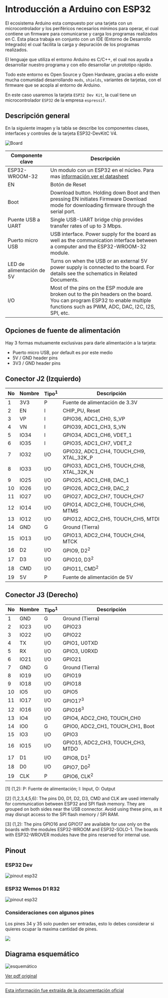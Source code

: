 # Introducción a Arduino con ESP32

El ecosistema Arduino esta compuesto por una tarjeta con un microcontrolador y los periféricos necesarios mínimos para operar, el cual contiene un firmware para comunicarse y carga los programas realizados en C.
Esta placa trabaja en conjunto con un IDE (Entorno de Desarrollo Integrado) el cual facilita la carga y depuración de los programas realizados. 

El lenguaje que utiliza el entorno Arduino es C/C++, el cual nos ayuda a desarrollar nuestro programa y con ello desarrollar un prototipo rápido.

Todo este entorno es Open Source y Open Hardware, gracias a ello existe mucha comunidad desarrollando `mods`, `shields`, variantes de tarjetas, con el firmware que se acopla al entorno de Arduino.

En este caso usaremos la tarjeta `ESP32 Dev Kit`, la cual tiene un microcontrolador `ESP32` de la empresa `espressif`.

## Descripción general

En la siguiente imagen y la tabla se describe los componentes clases, interfaces y controles de la tarjeta ESP32-DevKitC V4.

![Board](https://docs.espressif.com/projects/esp-idf/en/latest/esp32/_images/esp32-devkitc-functional-overview.jpg)

|Componente clave|Descripción|
|---|---|
|ESP32-WROOM-32|Un modulo con un ESP32 en el núcleo. Para mas [información ver el datasheet](https://espressif.com/sites/default/files/documentation/esp32-wroom-32_datasheet_en.pdf)|
|EN|Botón de Reset|
|Boot|Download button. Holding down Boot and then pressing EN initiates Firmware Download mode for downloading firmware through the serial port.|
|Puente USB a UART|Single USB-UART bridge chip provides transfer rates of up to 3 Mbps.|
|Puerto micro USB|USB interface. Power supply for the board as well as the communication interface between a computer and the ESP32-WROOM-32 module.|
|LED de alimentación de 5V|Turns on when the USB or an external 5V power supply is connected to the board. For details see the schematics in Related Documents.|
|I/O|Most of the pins on the ESP module are broken out to the pin headers on the board. You can program ESP32 to enable multiple functions such as PWM, ADC, DAC, I2C, I2S, SPI, etc.|


## Opciones de fuente de alimentación

Hay 3 formas mutuamente exclusivas para darle alimentación a la tarjeta:

- Puerto micro USB, por default es por este medio
- 5V / GND header pins
- 3V3 / GND header pins

## Conector J2 (Izquierdo)

|No|Nombre|Tipo<sup>1</sup>|Descripción|
|---|---|---|---|
|1|3V3|P|Fuente de alimentación de 3.3V|
|2|EN|I|CHIP_PU, Reset|
|3|VP|I|GPIO36, ADC1_CH0, S_VP|
|4|VN|I|GPIO39, ADC1_CH3, S_VN|
|5|IO34|I|GPIO34, ADC1_CH6, VDET_1|
|6|IO35|I|GPIO35, ADC1_CH7, VDET_2|
|7|IO32|I/O|GPIO32, ADC1_CH4, TOUCH_CH9, XTAL_32K_P|
|8|IO33|I/O|GPIO33, ADC1_CH5, TOUCH_CH8, XTAL_32K_N|
|9|IO25|I/O|GPIO25, ADC1_CH8, DAC_1|
|10|IO26|I/O|GPIO26, ADC2_CH9, DAC_2|
|11|IO27|I/O|GPIO27, ADC2_CH7, TOUCH_CH7|
|12|IO14|I/O|GPIO14, ADC2_CH6, TOUCH_CH6, MTMS|
|13|IO12|I/O|GPIO12, ADC2_CH5, TOUCH_CH5, MTDI|
|14|GND|G|Ground (Tierra)|
|15|IO13|I/O|GPIO13, ADC2_CH4, TOUCH_CH4, MTCK|
|16|D2|I/O|GPIO9, D2<sup>2</sup>|
|17|D3|I/O|GPIO10, D3<sup>2</sup>|
|18|CMD|I/O|GPIO11, CMD<sup>2</sup>|
|19|5V|P|Fuente de alimentación de 5V|

## Conector J3 (Derecho)

|No|Nombre|Tipo<sup>1</sup>|Descripción|
|---|---|---|---|
|1|GND|G|Ground (Tierra)|
|2|IO23|I/O|GPIO23|
|3|IO22|I/O|GPIO22|
|4|TX|I/O|GPIO1, U0TXD|
|5|RX|I/O|GPIO3, U0RXD|
|6|IO21|I/O|GPIO21|
|7|GND|G|Ground (Tierra)|
|8|IO19|I/O|GPIO19|
|9|IO18|I/O|GPIO18|
|10|IO5|I/O|GPIO5|
|11|IO17|I/O|GPIO17<sup>3</sup>|
|12|IO16|I/O|GPIO16<sup>3</sup>|
|13|IO4|I/O|GPIO4, ADC2_CH0, TOUCH_CH0|
|14|IO0|G|GPIO0, ADC2_CH1, TOUCH_CH1, Boot|
|15|IO3|I/O|GPIO3|
|16|IO15|I/O|GPIO15, ADC2_CH3, TOUCH_CH3, MTDO|
|17|D1|I/O|GPIO8, D1<sup>2</sup>|
|18|D0|I/O|GPIO7, D0<sup>2</sup>|
|19|CLK|P|GPIO6, CLK<sup>2</sup>|

[1] (1,2): P: Fuente de alimentación; I: Input, O: Output

[2] (1,2,3,4,5,6): The pins D0, D1, D2, D3, CMD and CLK are used internally for communication between ESP32 and SPI flash memory. They are grouped on both sides near the USB connector. Avoid using these pins, as it may disrupt access to the SPI flash memory / SPI RAM.

[3] (1,2): The pins GPIO16 and GPIO17 are available for use only on the boards with the modules ESP32-WROOM and ESP32-SOLO-1. The boards with ESP32-WROVER modules have the pins reserved for internal use.

## Pinout

### ESP32 Dev
![pinout esp32](../docs/assets/esp32_devkitC_v4_pinlayout.png)

### ESP32 Wemos D1 R32

![pinout esp32](../docs/assets/esp32_Pinout_D1_R32.png)


### Consideraciones con algunos pines

Los pines 34 y 35 solo pueden ser entradas, esto lo debes considerar si quieres ocupar la maxima cantidad de pines.

![](./assets/esp32_pwm_pins.png)

## Diagrama esquemático

![esquemático](./assets/esp32_devkitc_v4-sch.png)

[Ver pdf original](https://dl.espressif.com/dl/schematics/esp32_devkitc_v4-sch.pdf)

---

[Esta información fue extraída de la documentación oficial](https://docs.espressif.com/projects/esp-idf/en/latest/esp32/hw-reference/esp32/get-started-devkitc.html)